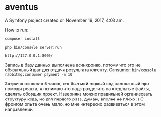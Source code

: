 aventus
=======

A Symfony project created on November 19, 2017, 4:03 am.

How to run:

```composer install```

```php bin/console server:run```

```http://127.0.0.1:8000/```

Запись в базу данных выполнена асинхронно, потому что это не обязатльный шаг для отдачи результата клиенту. 
Consumer: ```bin/console rabbitmq:consumer payment -m 10```

Затраченно около 5 часов, это был мой первый код написанный при помощи реакта,
я понимаю что надо разделить на отедльные файлы, сделать сборщик проект. 
Наверняка можно правильней организовать структуру кода, но для первого раза, думаю, вполне не плохо :)
С фронтом опыта очень мало, но мне интересно развиваться в этом направлении.  